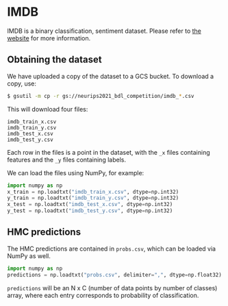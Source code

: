 # IMDB

IMDB is a binary classification, sentiment dataset. Please refer to
[the website](https://ai.stanford.edu/~amaas/data/sentiment/) for more information.

## Obtaining the dataset

We have uploaded a copy of the dataset to a GCS bucket. To download a copy, use:

```bash
$ gsutil -m cp -r gs://neurips2021_bdl_competition/imdb_*.csv
```

This will download four files:
```
imdb_train_x.csv
imdb_train_y.csv
imdb_test_x.csv
imdb_test_y.csv
```

Each row in the files is a point in the dataset, with the `_x` files containing
features and the `_y` files containing labels.

We can load the files using NumPy, for example:

```python
import numpy as np
x_train = np.loadtxt("imdb_train_x.csv", dtype=np.int32)
y_train = np.loadtxt("imdb_train_y.csv", dtype=np.int32)
x_test = np.loadtxt("imdb_test_x.csv", dtype=np.int32)
y_test = np.loadtxt("imdb_test_y.csv", dtype=np.int32)
```


## HMC predictions

The HMC predictions are contained in `probs.csv`, which can be loaded via NumPy as well.

```python
import numpy as np
predictions = np.loadtxt("probs.csv", delimiter=",", dtype=np.float32)
```

`predictions` will be an N x C (number of data points by number of classes)
array, where each entry corresponds to probability of classification.
